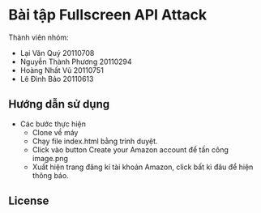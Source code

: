 # Bài tập Fullscreen API Attack

Thành viên nhóm:
- Lại Văn Quý 20110708
- Nguyễn Thành Phương 20110294
- Hoàng Nhất Vũ 20110751
- Lê Đình Bảo 20110613

## Hướng dẫn sử dụng 

- Các bước thực hiện
  - Clone về máy
  - Chạy file index.html bằng trình duyệt.
  - Click vào button Create your Amazon account để tấn công
  image.png
  - Xuất hiện trang đăng kí tài khoản Amazon, click bất kì đâu để hiện thông báo.

## License


